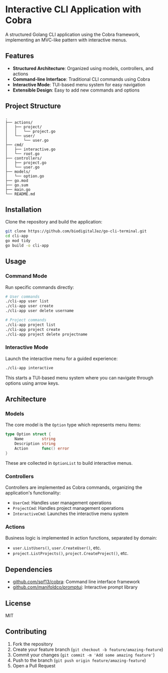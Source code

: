 # Interactive CLI Application with Cobra

A structured Golang CLI application using the Cobra framework, implementing an MVC-like pattern with interactive menus.

## Features

- **Structured Architecture**: Organized using models, controllers, and actions
- **Command-line Interface**: Traditional CLI commands using Cobra
- **Interactive Mode**: TUI-based menu system for easy navigation
- **Extensible Design**: Easy to add new commands and options

## Project Structure

```
.
├── actions/
│   ├── project/
│   │   └── project.go
│   └── user/
│       └── user.go
├── cmd/
│   ├── interactive.go
│   └── root.go
├── controllers/
│   ├── project.go
│   └── user.go
├── models/
│   └── option.go
├── go.mod
├── go.sum
├── main.go
└── README.md
```

## Installation

Clone the repository and build the application:

```bash
git clone https://github.com/biodigitalJaz/go-cli-terminal.git
cd cli-app
go mod tidy
go build -o cli-app
```

## Usage

### Command Mode

Run specific commands directly:

```bash
# User commands
./cli-app user list
./cli-app user create
./cli-app user delete username

# Project commands
./cli-app project list
./cli-app project create
./cli-app project delete projectname
```

### Interactive Mode

Launch the interactive menu for a guided experience:

```bash
./cli-app interactive
```

This starts a TUI-based menu system where you can navigate through options using arrow keys.

## Architecture

### Models

The core model is the `Option` type which represents menu items:

```go
type Option struct {
    Name        string
    Description string
    Action      func() error
}
```

These are collected in `OptionList` to build interactive menus.

### Controllers

Controllers are implemented as Cobra commands, organizing the application's functionality:

- `UserCmd`: Handles user management operations
- `ProjectCmd`: Handles project management operations
- `InteractiveCmd`: Launches the interactive menu system

### Actions

Business logic is implemented in action functions, separated by domain:

- `user.ListUsers()`, `user.CreateUser()`, etc.
- `project.ListProjects()`, `project.CreateProject()`, etc.

## Dependencies

- [github.com/spf13/cobra](https://github.com/spf13/cobra): Command line interface framework
- [github.com/manifoldco/promptui](https://github.com/manifoldco/promptui): Interactive prompt library

## License

MIT

## Contributing

1. Fork the repository
2. Create your feature branch (`git checkout -b feature/amazing-feature`)
3. Commit your changes (`git commit -m 'Add some amazing feature'`)
4. Push to the branch (`git push origin feature/amazing-feature`)
5. Open a Pull Request
